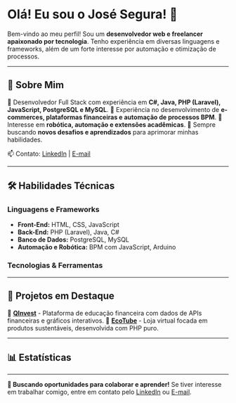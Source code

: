 # Olá! Eu sou o José Segura! 👋

Bem-vindo ao meu perfil! Sou um **desenvolvedor web e freelancer apaixonado por tecnologia**. Tenho experiência em diversas linguagens e frameworks, além de um forte interesse por automação e otimização de processos.

---

## 🚀 Sobre Mim

🔹 Desenvolvedor Full Stack com experiência em **C#, Java, PHP (Laravel), JavaScript, PostgreSQL e MySQL**.
🔹 Experiência no desenvolvimento de **e-commerces, plataformas financeiras e automação de processos BPM**.
🔹 Interesse em **robótica, automação e extensões acadêmicas**.
🔹 Sempre buscando **novos desafios e aprendizados** para aprimorar minhas habilidades.

📫 Contato: [LinkedIn](https://www.linkedin.com/in/jose-a-segura-m-da-silva/) | [E-mail](mailto\:seuemail@exemplo.com)

---

## 🛠️ Habilidades Técnicas

### **Linguagens e Frameworks**

- **Front-End:** HTML, CSS, JavaScript
- **Back-End:** PHP (Laravel), Java, C#
- **Banco de Dados:** PostgreSQL, MySQL
- **Automação e Robótica:** BPM com JavaScript, Arduino

### **Tecnologias & Ferramentas**

---

## 📌 Projetos em Destaque

🔹 **[QInvest](https://github.com/GKsegura/qinvest-web)** - Plataforma de educação financeira com dados de APIs financeiras e gráficos interativos.
🔹 **[EcoTube](https://github.com/GKsegura/e-commerce)** - Loja virtual focada em produtos sustentáveis, desenvolvida com PHP puro.

---

## 📊 Estatísticas

---

**🔎 Buscando oportunidades para colaborar e aprender!** Se tiver interesse em trabalhar comigo, entre em contato pelo [LinkedIn](https://www.linkedin.com/in/jose-a-segura-m-da-silva/) ou [E-mail](mailto\:seuemail@exemplo.com).
